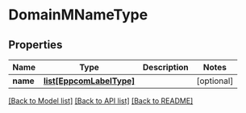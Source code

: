 # DomainMNameType

## Properties
Name | Type | Description | Notes
------------ | ------------- | ------------- | -------------
**name** | [**list[EppcomLabelType]**](EppcomLabelType.md) |  | [optional] 

[[Back to Model list]](../README.md#documentation-for-models) [[Back to API list]](../README.md#documentation-for-api-endpoints) [[Back to README]](../README.md)

